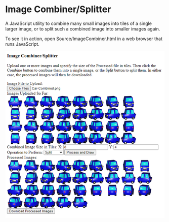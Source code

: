 Image Combiner/Splitter
=======================

A JavaScript utility to combine many small images into tiles of a single larger image, or to split such a combined image into smaller images again.

To see it in action, open Source/ImageCombiner.html in a web browser that runs JavaScript.

<img src="Screenshot.png" />
